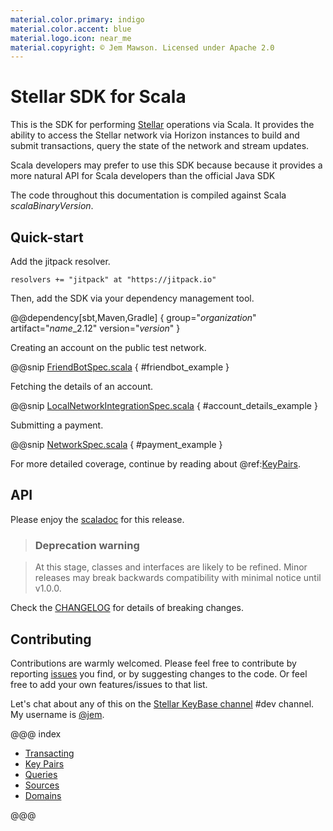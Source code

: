 ```yaml
---
material.color.primary: indigo
material.color.accent: blue
material.logo.icon: near_me
material.copyright: © Jem Mawson. Licensed under Apache 2.0
---
```


# Stellar SDK for Scala

This is the SDK for performing [Stellar](https://www.stellar.org/) operations via Scala. It provides the ability to
access the Stellar network via Horizon instances to build and submit transactions, query the state of the network and
stream updates.

Scala developers may prefer to use this SDK because because it provides a more natural API for Scala developers than the
official Java SDK

The code throughout this documentation is compiled against Scala $scalaBinaryVersion$.


## Quick-start

Add the jitpack resolver.

`resolvers += "jitpack" at "https://jitpack.io"`

Then, add the SDK via your dependency management tool.

@@dependency[sbt,Maven,Gradle] {
  group="$organization$"
  artifact="$name$_2.12"
  version="$version$"
}

Creating an account on the public test network.

@@snip [FriendBotSpec.scala](../../it/scala/stellar/sdk/FriendBotSpec.scala) { #friendbot_example }

Fetching the details of an account.

@@snip [LocalNetworkIntegrationSpec.scala](../../it/scala/stellar/sdk/LocalNetworkIntegrationSpec.scala) { #account_details_example }

Submitting a payment.

@@snip [NetworkSpec.scala](../../it/scala/stellar/sdk/LocalNetworkIntegrationSpec.scala) { #payment_example }

For more detailed coverage, continue by reading about @ref:[KeyPairs](key_pairs.md).

## API

Please enjoy the [scaladoc](api/stellar/sdk) for this release.


> ### Deprecation warning

> At this stage, classes and interfaces are likely to be refined. Minor releases may break backwards compatibility
with minimal notice until v1.0.0.

Check the [CHANGELOG](https://github.com/Synesso/scala-stellar-sdk/blob/master/CHANGELOG.md#changelog) for details of
breaking changes.


## Contributing

Contributions are warmly welcomed. Please feel free to contribute by reporting [issues](https://github.com/Synesso/scala-stellar-sdk/issues)
you find, or by suggesting changes to the code. Or feel free to add your own features/issues to that list.

Let's chat about any of this on the [Stellar KeyBase channel](https://keybase.io/team/stellar.public) #dev channel. My username
is [@jem](https://keybase.io/jem).


@@@ index

* [Transacting](transacting.md)
* [Key Pairs](key_pairs.md)
* [Queries](queries.md)
* [Sources](sources.md)
* [Domains](domains.md)

@@@
